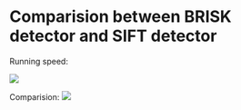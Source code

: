 # Comparision between BRISK detector and SIFT detector

Running speed:

<img src="https://github.com/noplaxochia/cv_describe_keypoints/blob/master/describe_keypoints/images/Screenshot%20from%202020-06-28%2020-25-32.png" />

Comparision:
<img src="https://github.com/noplaxochia/cv_describe_keypoints/blob/master/describe_keypoints/images/Compare.png" />
